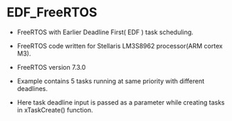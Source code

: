 # EDF_FreeRTOS
+ FreeRTOS with Earlier Deadline First( EDF ) task scheduling. 

+ FreeRTOS code written for Stellaris LM3S8962 processor(ARM cortex M3).

+ FreeRTOS version 7.3.0

+ Example contains 5 tasks running at same priority with different deadlines.

+ Here task deadline input is passed as a parameter while creating tasks in xTaskCreate() function.
